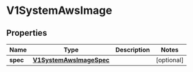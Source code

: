 # V1SystemAwsImage

## Properties
Name | Type | Description | Notes
------------ | ------------- | ------------- | -------------
**spec** | [**V1SystemAwsImageSpec**](V1SystemAwsImageSpec.md) |  |  [optional]
